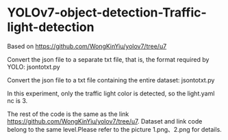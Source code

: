# YOLOv7-object-detection-Traffic-light-detection
Based on https://github.com/WongKinYiu/yolov7/tree/u7

Convert the json file to a separate txt file, that is, the format required by YOLO:
jsontotxt.py

Convert the json file to a txt file containing the entire dataset:
jsontotxt.py

In this experiment, only the traffic light color is detected, so the light.yaml nc is 3. 

The rest of the code is the same as the link https://github.com/WongKinYiu/yolov7/tree/u7. Dataset and link code belong to the same level.Please refer to the picture 1.png、2.png for details.
